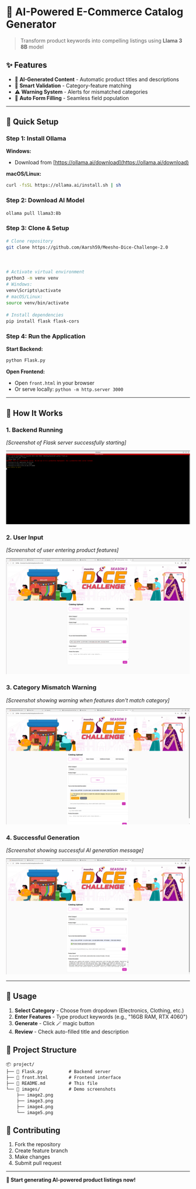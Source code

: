 # 🛒 AI-Powered E-Commerce Catalog Generator

> Transform product keywords into compelling listings using **Llama 3 8B** model

## ✨ Features

- 🤖 **AI-Generated Content** - Automatic product titles and descriptions
- 🎯 **Smart Validation** - Category-feature matching
- ⚠️ **Warning System** - Alerts for mismatched categories
- 🔄 **Auto Form Filling** - Seamless field population

---

## 🚀 Quick Setup

### Step 1: Install Ollama

**Windows:**
- Download from [https://ollama.ai/download](https://ollama.ai/download)

**macOS/Linux:**
```bash
curl -fsSL https://ollama.ai/install.sh | sh
```

### Step 2: Download AI Model

```bash
ollama pull llama3:8b
```

### Step 3: Clone & Setup

```bash
# Clone repository
git clone https://github.com/Aarsh59/Meesho-Dice-Challenge-2.0



# Activate virtual environment
python3 -m venv venv
# Windows:
venv\Scripts\activate
# macOS/Linux:
source venv/bin/activate

# Install dependencies
pip install flask flask-cors
```

### Step 4: Run the Application

**Start Backend:**
```bash
python Flask.py
```

**Open Frontend:**
- Open `front.html` in your browser
- Or serve locally: `python -m http.server 3000`

---

## 📱 How It Works

### 1. Backend Running
*[Screenshot of Flask server successfully starting]*

![Backend Running](images/image2.png)


### 2. User Input
*[Screenshot of user entering product features]*

![User Input](images/image3.png)

### 3. Category Mismatch Warning
*[Screenshot showing warning when features don't match category]*

![Mismatch Warning](images/image4.png)



### 4. Successful Generation
*[Screenshot showing successful AI generation message]*

![Successful Generation](images/image5.png)


---

## 🎯 Usage

1. **Select Category** - Choose from dropdown (Electronics, Clothing, etc.)
2. **Enter Features** - Type product keywords (e.g., "16GB RAM, RTX 4060")
3. **Generate** - Click 🪄 magic button
4. **Review** - Check auto-filled title and description

## 📁 Project Structure

```
📦 project/
├── 📄 Flask.py          # Backend server
├── 📄 front.html        # Frontend interface  
├── 📄 README.md         # This file
└── 📁 images/           # Demo screenshots
    ├── image2.png
    ├── image3.png
    ├── image4.png
    └── image5.png
```

## 🤝 Contributing

1. Fork the repository
2. Create feature branch
3. Make changes
4. Submit pull request

---

**🎉 Start generating AI-powered product listings now!**
